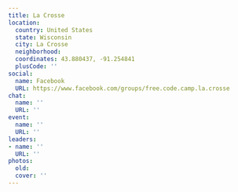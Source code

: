 ```yaml
---
title: La Crosse
location:
  country: United States
  state: Wisconsin
  city: La Crosse
  neighborhood: 
  coordinates: 43.880437, -91.254841
  plusCode: ''
social:
  name: Facebook
  URL: https://www.facebook.com/groups/free.code.camp.la.crosse
chat:
  name: ''
  URL: ''
event:
  name: ''
  URL: ''
leaders:
- name: ''
  URL: ''
photos:
  old: 
  cover: ''
---
```

